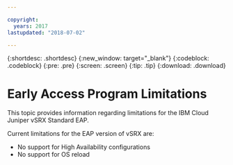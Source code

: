```yaml
---

copyright:
  years: 2017
lastupdated: "2018-07-02"

---
```


{:shortdesc: .shortdesc}
{:new_window: target="_blank"}
{:codeblock: .codeblock}
{:pre: .pre}
{:screen: .screen}
{:tip: .tip}
{:download: .download}

# Early Access Program Limitations
This topic provides information regarding limitations for the IBM Cloud Juniper vSRX Standard EAP.

Current limitations for the EAP version of vSRX are:

*	No support for High Availability configurations
* No support for OS reload